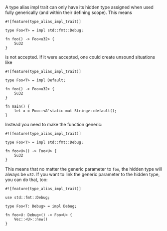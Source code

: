 A type alias impl trait can only have its hidden type assigned
when used fully generically (and within their defining scope).
This means

```compile_fail,E0792
#![feature(type_alias_impl_trait)]

type Foo<T> = impl std::fmt::Debug;

fn foo() -> Foo<u32> {
    5u32
}
```

is not accepted. If it were accepted, one could create unsound situations like

```compile_fail,E0792
#![feature(type_alias_impl_trait)]

type Foo<T> = impl Default;

fn foo() -> Foo<u32> {
    5u32
}

fn main() {
    let x = Foo::<&'static mut String>::default();
}
```


Instead you need to make the function generic:

```
#![feature(type_alias_impl_trait)]

type Foo<T> = impl std::fmt::Debug;

fn foo<U>() -> Foo<U> {
    5u32
}
```

This means that no matter the generic parameter to `foo`,
the hidden type will always be `u32`.
If you want to link the generic parameter to the hidden type,
you can do that, too:


```
#![feature(type_alias_impl_trait)]

use std::fmt::Debug;

type Foo<T: Debug> = impl Debug;

fn foo<U: Debug>() -> Foo<U> {
    Vec::<U>::new()
}
```
